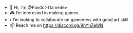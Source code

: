 - 👋 Hi, I’m @Pandot-Gamedev
- :video_game: I’m interested in making games
- :telephone_receiver: I’m looking to collaborate on gamedevs with good art skill
- 📫 Reach me on https://discord.gg/9hYhZeWN
